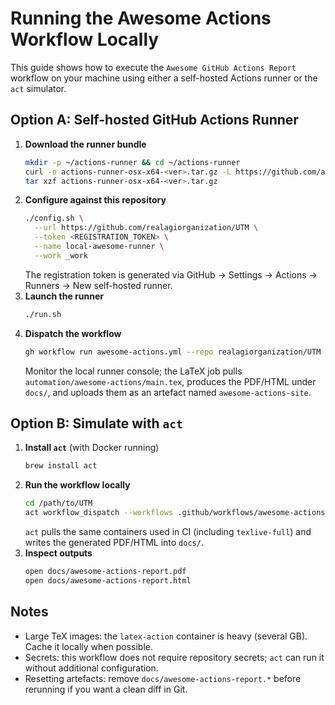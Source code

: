 # Running the Awesome Actions Workflow Locally

This guide shows how to execute the `Awesome GitHub Actions Report` workflow on
your machine using either a self-hosted Actions runner or the `act` simulator.

## Option A: Self-hosted GitHub Actions Runner
1. **Download the runner bundle**
   ```bash
   mkdir -p ~/actions-runner && cd ~/actions-runner
   curl -o actions-runner-osx-x64-<ver>.tar.gz -L https://github.com/actions/runner/releases/download/v<ver>/actions-runner-osx-x64-<ver>.tar.gz
   tar xzf actions-runner-osx-x64-<ver>.tar.gz
   ```
2. **Configure against this repository**
   ```bash
   ./config.sh \
     --url https://github.com/realagiorganization/UTM \
     --token <REGISTRATION_TOKEN> \
     --name local-awesome-runner \
     --work _work
   ```
   The registration token is generated via GitHub → Settings → Actions →
   Runners → New self-hosted runner.
3. **Launch the runner**
   ```bash
   ./run.sh
   ```
4. **Dispatch the workflow**
   ```bash
   gh workflow run awesome-actions.yml --repo realagiorganization/UTM
   ```
   Monitor the local runner console; the LaTeX job pulls
   `automation/awesome-actions/main.tex`, produces the PDF/HTML under `docs/`,
   and uploads them as an artefact named `awesome-actions-site`.

## Option B: Simulate with `act`
1. **Install `act`** (with Docker running)
   ```bash
   brew install act
   ```
2. **Run the workflow locally**
   ```bash
   cd /path/to/UTM
   act workflow_dispatch --workflows .github/workflows/awesome-actions.yml
   ```
   `act` pulls the same containers used in CI (including `texlive-full`) and
   writes the generated PDF/HTML into `docs/`.
3. **Inspect outputs**
   ```bash
   open docs/awesome-actions-report.pdf
   open docs/awesome-actions-report.html
   ```

## Notes
- Large TeX images: the `latex-action` container is heavy (several GB). Cache it
  locally when possible.
- Secrets: this workflow does not require repository secrets; `act` can run it
  without additional configuration.
- Resetting artefacts: remove `docs/awesome-actions-report.*` before rerunning if
  you want a clean diff in Git.
